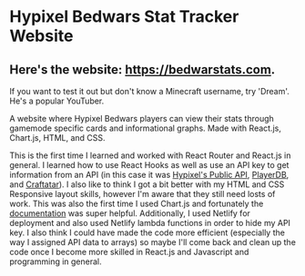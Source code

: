 # Hypixel Bedwars Stat Tracker Website

## Here's the website: https://bedwarstats.com. 
If you want to test it out but don't know a Minecraft username, try 'Dream'. He's a popular YouTuber.

A website where Hypixel Bedwars players can view their stats through gamemode specific cards and informational graphs. Made with React.js, Chart.js, HTML, and CSS.

This is the first time I learned and worked with React Router and React.js in general. I learned how to use React Hooks as well as use an API key to get information from an API (in this case it was [Hypixel's Public API](https://api.hypixel.net/), [PlayerDB](https://playerdb.co/), and [Craftatar](https://crafatar.com/)). I also like to think I got a bit better with my HTML and CSS Responsive layout skills, however I'm aware that they still need losts of work. This was also the first time I used Chart.js and fortunately the [documentation](https://www.chartjs.org/) was super helpful. Additionally, I used Netlify for deployment and also used Netlify lambda functions in order to hide my API key. I also think I could have made the code more efficient (especially the way I assigned API data to arrays) so maybe I'll come back and clean up the code once I become more skilled in React.js and Javascript and programming in general. 


